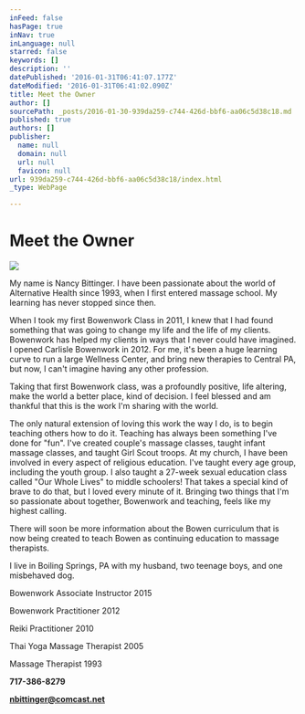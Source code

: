 ```yaml
---
inFeed: false
hasPage: true
inNav: true
inLanguage: null
starred: false
keywords: []
description: ''
datePublished: '2016-01-31T06:41:07.177Z'
dateModified: '2016-01-31T06:41:02.090Z'
title: Meet the Owner
author: []
sourcePath: _posts/2016-01-30-939da259-c744-426d-bbf6-aa06c5d38c18.md
published: true
authors: []
publisher:
  name: null
  domain: null
  url: null
  favicon: null
url: 939da259-c744-426d-bbf6-aa06c5d38c18/index.html
_type: WebPage

---
```

# Meet the Owner
![](https://the-grid-user-content.s3-us-west-2.amazonaws.com/af43edc0-b762-46f9-abab-4a8f2a3db619.jpg)

My name is Nancy
Bittinger. I have been passionate about the world of Alternative Health since 1993,
when I first entered massage school. My learning has never stopped since then. 

When I took my first
Bowenwork Class in 2011, I knew that I had found something that was
going to change my life and the life of my clients. Bowenwork has helped my clients in ways that I never could have imagined. I opened Carlisle
Bowenwork in 2012\. For me,
it's been a huge learning curve to run a large Wellness Center, and bring new therapies
to Central PA, but now, I can't imagine having any other profession. 

Taking that first Bowenwork class, was a profoundly positive, life altering, make the
world a better place, kind of decision. I feel blessed and am thankful that this is the work I'm sharing
with the world.

The only natural
extension of loving this work the way I do, is to begin teaching others how
to do it. Teaching has always been something I've done for "fun". I've created
couple's massage classes, taught infant massage classes, and taught Girl Scout
troops. At my church, I have been involved in every aspect of religious
education. I've taught every age group, including the youth group. I also
taught a 27-week sexual education class called "Our Whole Lives" to middle
schoolers! That takes a special kind of brave to do that, but I loved every
minute of it. Bringing two things that I'm so passionate about together,
Bowenwork and teaching, feels like my highest calling.

There will soon be more
information about the Bowen curriculum that is now being created to teach Bowen
as continuing education to massage therapists. 

I live in Boiling Springs,
PA with my husband, two teenage boys, and one misbehaved dog.

Bowenwork Associate
Instructor 2015

Bowenwork Practitioner 2012

Reiki Practitioner 2010

Thai Yoga Massage Therapist 2005

Massage Therapist 1993

**717-386-8279**

**nbittinger@comcast.net**